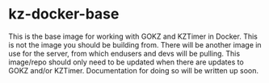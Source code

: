 # kz-docker-base

This is the base image for working with GOKZ and KZTimer in Docker. This is not the image you should be building from. There will be another image in use for the server, from which endusers and devs will be pulling. This image/repo should only need to be updated when there are updates to GOKZ and/or KZTimer. Documentation for doing so will be written up soon.